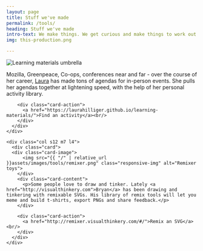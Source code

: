 ```yaml
---
layout: page
title: Stuff we've made
permalink: /tools/
heading: Stuff we've made
intro-text: We make things. We get curious and make things to work out ideas. Or we make things for clients. Or we make things just for fun. A lot of the things we've made are pretty useful. And they're openly licensed, so here you go!
img: this-production.png

---
```

<div class="row">
    <div class="col s12 m7 l4">
      <div class="card">
      <div class="card-image">
          <img src="{{ "/" | relative_url }}assets/images/tools/learning-materials.png" class="responsive-img" alt="Learning materials umbrella">
        </div>
        <div class="card-content">
          <p>Mozilla, Greenpeace, Co-ops, conferences near and far - over the course of her career, <a href="http://laurahilliger.com">Laura</a> has made tons of agendas for in-person events. She pulls her agendas together at lightening speed, with the help of her personal activity library.</p>
        </div>
        
        <div class="card-action">
          <a href="https://laurahilliger.github.io/learning-materials/">Find an activity</a><br/>
        </div>
      </div>
    </div>
    
    <div class="col s12 m7 l4">
      <div class="card">
      <div class="card-image">
          <img src="{{ "/" | relative_url }}assets/images/tools/remixer.png" class="responsive-img" alt="Remixer toys">
        </div>
        <div class="card-content">
          <p>Some people love to draw and tinker. Lately <a href="http://visualthinkery.com">Bryan</a> has been drawing and tinkering with remixable SVGs. His library of remix tools will let you meme and build t-shirts, export PNGs and share feedback.</p>
        </div>
        
        <div class="card-action">
          <a href="http://remixer.visualthinkery.com/#/">Remix an SVG</a><br/>
        </div>
      </div>
    </div>
    
    
</div>